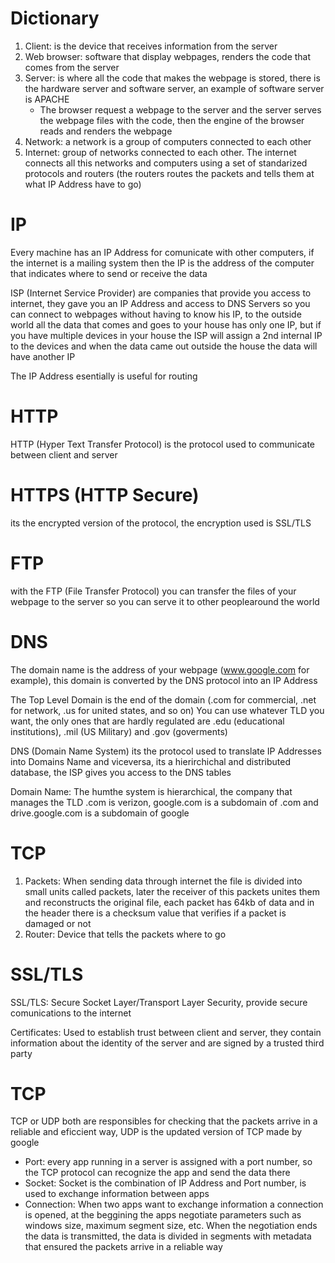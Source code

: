 # Dictionary
1. Client: is the device that receives information from the server
2. Web browser: software that display webpages, renders the code that comes from the server
3. Server: is where all the code that makes the webpage is stored, there is the hardware server and software server, an example of software server is APACHE
    + The browser request a webpage to the server and the server serves the webpage files with the code, then the engine of the browser reads and renders the webpage
4. Network: a network is a group of computers connected to each other
5. Internet: group of networks connected to each other. The internet connects all this networks and computers using a set of standarized protocols and routers (the routers routes the packets and tells them at what IP Address have to go)

# IP
Every machine has an IP Address for comunicate with other computers, if the internet is a mailing system then the IP is the address of the computer that indicates where to send or receive the data

ISP (Internet Service Provider) are companies that provide you access to internet, they gave you an IP Address and access to DNS Servers so you can connect to webpages without having to know his IP, to the outside world all the data that comes and goes to your house has only one IP, but if you have multiple devices in your house the ISP will assign a 2nd internal IP to the devices and when the data came out outside the house the data will have another IP

The IP Address esentially is useful for routing

# HTTP
HTTP (Hyper Text Transfer Protocol) is the protocol used to communicate between client and server

# HTTPS (HTTP Secure) 
its the encrypted version of the protocol, the encryption used is SSL/TLS

# FTP
with the FTP (File Transfer Protocol) you can transfer the files of your webpage to the server so you can serve it to other peoplearound the world 

# DNS
The domain name is the address of your webpage (www.google.com for example), this domain is converted by the DNS protocol into an IP Address

The Top Level Domain is the end of the domain (.com for commercial, .net for network, .us for united states, and so on)
You can use whatever TLD you want, the only ones that are hardly regulated are .edu (educational institutions), .mil (US Military) and .gov (goverments)

DNS (Domain Name System) its the protocol used to translate IP Addresses into Domains Name and viceversa, its a hierirchichal and distributed database, the ISP gives you access to the DNS tables

Domain Name: The humthe system is hierarchical, the company that manages the TLD .com is verizon, google.com is a subdomain of .com and drive.google.com is a subdomain of google

# TCP
1. Packets: When sending data through internet the file is divided into small units called packets, later the receiver of this packets unites them and reconstructs the original file, each packet has 64kb of data and in the header there is a checksum value that verifies if a packet is damaged or not
2. Router: Device that tells the packets where to go

# SSL/TLS
SSL/TLS: Secure Socket Layer/Transport Layer Security, provide secure comunications to the internet

Certificates: Used to establish trust between client and server, they contain information about the identity of the server and are signed by a trusted third party

# TCP
TCP or UDP both are responsibles for checking that the packets arrive in a reliable and eficcient way, UDP is the updated version of TCP made by google

+ Port: every app running in a server is assigned with a port number, so the TCP protocol can recognize the app and send the data there
+ Socket: Socket is the combination of IP Address and Port number, is used to exchange information between apps
+ Connection: When two apps want to exchange information a connection is opened, at the beggining the apps negotiate parameters such as windows size, maximum segment size, etc. When the negotiation ends the data is transmitted, the data is divided in segments with metadata that ensured the packets arrive in a reliable way
